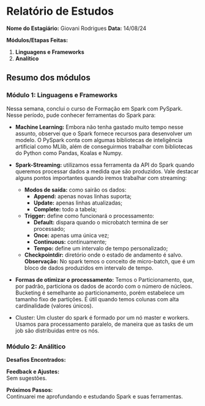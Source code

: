 # Relatório de Estudos

**Nome do Estagiário:** Giovani Rodrigues 
**Data:** 14/08/24

**Módulos/Etapas Feitas:**  
1. **Linguagens e Frameworks**
2. **Analítico**


## Resumo dos módulos 
### Módulo 1: Linguagens e Frameworks
Nessa semana, conclui o curso de Formação em Spark com PySpark. Nesse período, pude conhecer ferramentas do Spark para: 
- **Machine Learning:** Embora não tenha gastado muito tempo nesse assunto, observei que o Spark fornece recursos para desenvolver um modelo. O PySpark conta com algumas bibliotecas de inteligência artificial como MLlib, além de conseguirmos trabalhar com bibliotecas do Python como Pandas, Koalas e Numpy.  
- **Spark-Streaming:** utilizamos essa ferramenta da API do Spark quando queremos processar dados a medida que são produzidos. Vale destacar alguns pontos importantes quando iremos trabalhar com streaming: 
    - **Modos de saída:** como sairão os dados:
        - **Append:** apenas novas linhas suporta;
        - **Update:** apenas linhas atualizadas;
        - **Complete:** todo a tabela;
    - **Trigger:** define como funcionará o processamento:
        - **Default:** dispara quando o microbatch termina de ser processado; 
        - **Once:** apenas uma única vez; 
        - **Continuous:** continuamente;
        - **Tempo:** define um intervalo de tempo personalizado;
    - **Checkpointdir:** diretório onde o estado de andamento é salvo.    
**Observação:** No spark temos o conceito de micro-batch, que é um bloco de dados produzidos em intervalo de tempo.

- **Formas de otimizar o processamento:** Temos o Particionamento, que, por padrão, particiona os dados de acordo com o número de núcleos. Bucketing é semelhante ao particionamento, porém estabelece um tamanho fixo de partições. É útil quando temos colunas com alta cardinalidade (valores únicos).

- Cluster: Um cluster do spark é formado por um nó master e workers. Usamos para processamento paralelo, de maneira que as tasks de um job são distribuidas entre os nós.

### Módulo 2: Análitico
**Desafios Encontrados:**  

**Feedback e Ajustes:**  
Sem sugestões.

**Próximos Passos:**  
Continuarei me aprofundando e estudando Spark e suas ferramentas.

